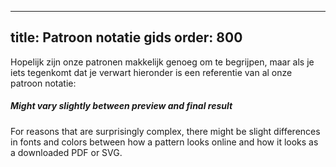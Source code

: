 ***

title: Patroon notatie gids
order: 800
----------

Hopelijk zijn onze patronen makkelijk genoeg om te begrijpen, maar als je iets tegenkomt dat je verwart hieronder is een referentie van al onze patroon notatie:

<ReadMore list />

<Tip>

##### Might vary slightly between preview and final result

For reasons that are surprisingly complex, there might be slight
differences in fonts and colors between how a pattern looks online
and how it looks as a downloaded PDF or SVG.

</Tip>
